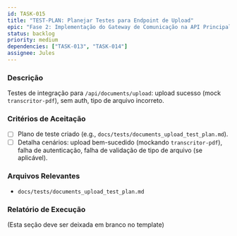 ```yaml
---
id: TASK-015
title: "TEST-PLAN: Planejar Testes para Endpoint de Upload"
epic: "Fase 2: Implementação do Gateway de Comunicação na API Principal"
status: backlog
priority: medium
dependencies: ["TASK-013", "TASK-014"]
assignee: Jules
---
```


### Descrição

Testes de integração para `/api/documents/upload`: upload sucesso (mock `transcritor-pdf`), sem auth, tipo de arquivo incorreto.

### Critérios de Aceitação

- [ ] Plano de teste criado (e.g., `docs/tests/documents_upload_test_plan.md`).
- [ ] Detalha cenários: upload bem-sucedido (mockando `transcritor-pdf`), falha de autenticação, falha de validação de tipo de arquivo (se aplicável).

### Arquivos Relevantes

* `docs/tests/documents_upload_test_plan.md`

### Relatório de Execução

(Esta seção deve ser deixada em branco no template)
